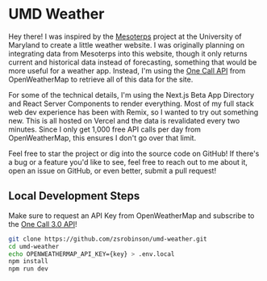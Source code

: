 # UMD Weather

Hey there! I was inspired by the [Mesoterps](https://weather.umd.edu/wordpress/micronet/about-2/) project at the University of Maryland to create a little weather website. I was originally planning on integrating data from Mesoterps into this website, though it only returns current and historical data instead of forecasting, something that would be more useful for a weather app. Instead, I'm using the [One Call API](https://openweathermap.org/api/one-call-3) from OpenWeatherMap to retrieve all of this data for the site.

For some of the technical details, I'm using the Next.js Beta App Directory and React Server Components to render everything. Most of my full stack web dev experience has been with Remix, so I wanted to try out something new. This is all hosted on Vercel and the data is revalidated every two minutes. Since I only get 1,000 free API calls per day from OpenWeatherMap, this ensures I don't go over that limit.

Feel free to star the project or dig into the source code on GitHub! If there's a bug or a feature you'd like to see, feel free to reach out to me about it, open an issue on GitHub, or even better, submit a pull request!

## Local Development Steps

Make sure to request an API Key from OpenWeatherMap and subscribe to the [One Call 3.0 API](https://openweathermap.org/api/one-call-3)!

```bash
git clone https://github.com/zsrobinson/umd-weather.git
cd umd-weather
echo OPENWEATHERMAP_API_KEY={key} > .env.local
npm install
npm run dev
```
